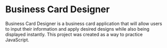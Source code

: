 # Business Card Designer

Business Card Designer is a business card application that will allow users to input their  information and apply desired designs while also being displayed instantly. This project was created as a way to practice JavaScript.  